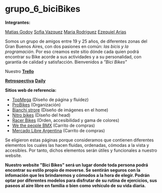 # grupo_6_biciBikes
**Integrantes:**

[Matias Godoy](https://github.com/thrasheremperor)
[Sofia Vazquez](https://github.com/msofia97)
[Maria Rodriguez](https://github.com/Maria5398)
[Ezequiel Arias](https://github.com/EzequielArias12)

Somos un grupo de amigos entre 19 y 25 años, de diferentes zonas del Gran Buenos Aires, con dos pasiones en común: *las bicis y la programación*.
Por eso creamos este sitio dónde cada quien podrá encontrar su Bike acorde a sus actividades y a su personalidad, con garantía de calidad y satisfacción. Bienvenidos a *"Bici Bikes"*


Nuestro **[Trello](https://trello.com/b/ZbFRZnUU/programmernation)**

**[Retrospectiva](https://github.com/thrasheremperor/grupo_6_biciBikes/blob/develop/retros/retro.md)**
**[Daily]()**

**Sitios web de referencia:**

- [TopMega](https://www.topmega.com.ar) (Diseño de página y fluidez)
- [ProBikes](https://www.probikes.com.ar) (Organización)
- [Bianchi strore](https://www.bianchistore.cl) (Diseño de imágenes en el home)
- [Nitro bikes](https://www.nitrobikes.com.ar) (Diseño del head)
- [Racer Bikes](https://www.racerbikes.com.ar) (Orden, accesibilidad y gama de colores)
- [We the people BMX](https://wethepeoplebmx.de) (Carrito de compras)
- [Mercado Libre Argentina](https://www.mercadolibre.com.ar) (Carrito de compras)

Se eligieron estas páginas porque consideramos que contienen diferentes elementos los cuales las hacen fluidas, ordenadas, cómodas a la vista y accesibles. Por tanto, dichos elementos serán útiles y funcionales a nuestro website.

**Nuestro website "Bici Bikes" será un lugar donde toda persona podrá encontrar su estilo propio de moverse. Se sentirán seguros con la infomación que les brindaremos y cómodos a la hora de elegir. Podrán optar por diferentes modelos para disfrutar de su rutina de ejercicios, sus paseos al aire libre en familia o bien como vehículo de su vida diaria.**
